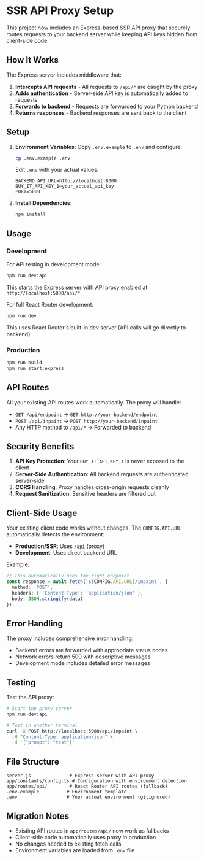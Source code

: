 # SSR API Proxy Setup

This project now includes an Express-based SSR API proxy that securely routes requests to your backend server while keeping API keys hidden from client-side code.

## How It Works

The Express server includes middleware that:
1. **Intercepts API requests** - All requests to `/api/*` are caught by the proxy
2. **Adds authentication** - Server-side API key is automatically added to requests
3. **Forwards to backend** - Requests are forwarded to your Python backend
4. **Returns responses** - Backend responses are sent back to the client

## Setup

1. **Environment Variables**: Copy `.env.example` to `.env` and configure:
   ```bash
   cp .env.example .env
   ```

   Edit `.env` with your actual values:
   ```
   BACKEND_API_URL=http://localhost:8000
   BUY_IT_API_KEY_1=your_actual_api_key
   PORT=5000
   ```

2. **Install Dependencies**:
   ```bash
   npm install
   ```

## Usage

### Development
For API testing in development mode:
```bash
npm run dev:api
```
This starts the Express server with API proxy enabled at `http://localhost:5000/api/*`

For full React Router development:
```bash
npm run dev
```
This uses React Router's built-in dev server (API calls will go directly to backend)

### Production
```bash
npm run build
npm run start:express
```

## API Routes

All your existing API routes work automatically. The proxy will handle:

- `GET /api/endpoint` → `GET http://your-backend/endpoint`
- `POST /api/inpaint` → `POST http://your-backend/inpaint`
- Any HTTP method to `/api/*` → Forwarded to backend

## Security Benefits

1. **API Key Protection**: Your `BUY_IT_API_KEY_1` is never exposed to the client
2. **Server-Side Authentication**: All backend requests are authenticated server-side
3. **CORS Handling**: Proxy handles cross-origin requests cleanly
4. **Request Sanitization**: Sensitive headers are filtered out

## Client-Side Usage

Your existing client code works without changes. The `CONFIG.API.URL` automatically detects the environment:

- **Production/SSR**: Uses `/api` (proxy)
- **Development**: Uses direct backend URL

Example:
```typescript
// This automatically uses the right endpoint
const response = await fetch(`${CONFIG.API.URL}/inpaint`, {
  method: 'POST',
  headers: { 'Content-Type': 'application/json' },
  body: JSON.stringify(data)
});
```

## Error Handling

The proxy includes comprehensive error handling:
- Backend errors are forwarded with appropriate status codes
- Network errors return 500 with descriptive messages
- Development mode includes detailed error messages

## Testing

Test the API proxy:
```bash
# Start the proxy server
npm run dev:api

# Test in another terminal
curl -X POST http://localhost:5000/api/inpaint \
  -H "Content-Type: application/json" \
  -d '{"prompt": "test"}'
```

## File Structure

```
server.js              # Express server with API proxy
app/constants/config.ts # Configuration with environment detection
app/routes/api/        # React Router API routes (fallback)
.env.example          # Environment template
.env                  # Your actual environment (gitignored)
```

## Migration Notes

- Existing API routes in `app/routes/api/` now work as fallbacks
- Client-side code automatically uses proxy in production
- No changes needed to existing fetch calls
- Environment variables are loaded from `.env` file
